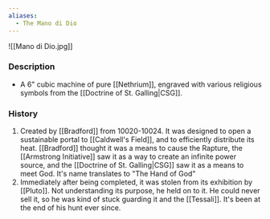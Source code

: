 ```yaml
---
aliases:
  - The Mano di Dio
---
```

![[Mano di Dio.jpg]]
### Description
- A 6" cubic machine of pure [[Nethrium]], engraved with various religious symbols from the [[Doctrine of St. Galling|CSG]]. 

### History
1. Created by [[Bradford]] from 10020-10024. It was designed to open a sustainable portal to [[Caldwell's Field]], and to efficiently distribute its heat. [[Bradford]] thought it was a means to cause the Rapture, the [[Armstrong Initiative]] saw it as a way to create an infinite power source, and the [[Doctrine of St. Galling|CSG]] saw it as a means to meet God. It's name translates to "The Hand of God"
2. Immediately after being completed, it was stolen from its exhibition by [[Pluto]]. Not understanding its purpose, he held on to it. He could never sell it, so he was kind of stuck guarding it and the [[Tessali]]. It's been at the end of his hunt ever since.